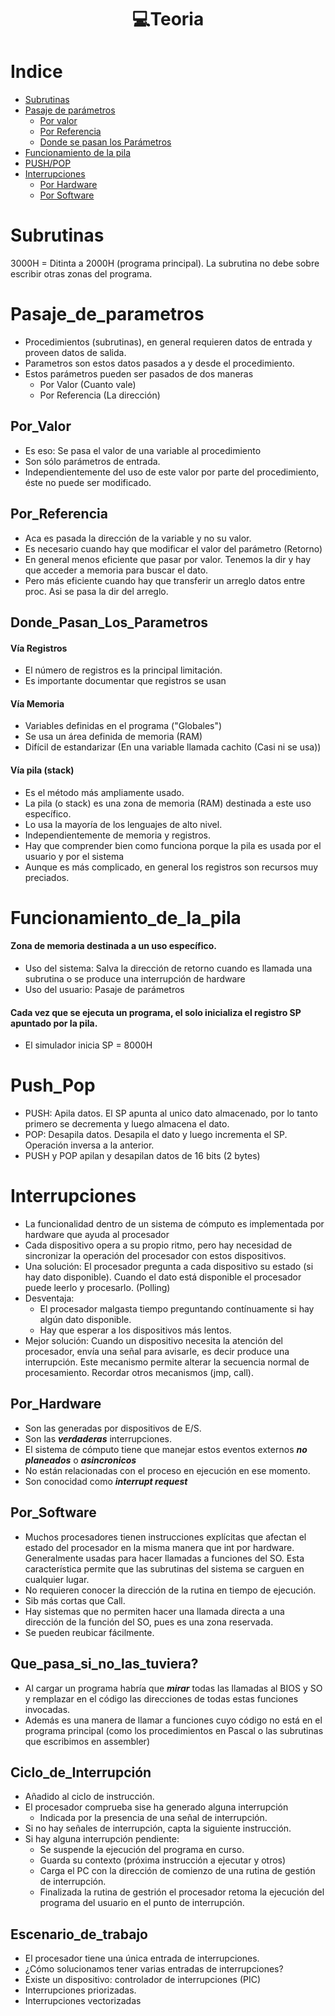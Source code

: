 <h1 align="center"> 💻Teoria</h1>

Indice
======
   * [Subrutinas](#Subrutinas)
   * [Pasaje de parámetros](#Pasaje_de_parametros)
     * [Por valor](#Por_Valor)
     * [Por Referencia](#Por_Referencia)
     * [Donde se pasan los Parámetros](#Donde_Pasan_Los_Parametros)
   * [Funcionamiento de la pila](#Funcionamiento_de_la_pila)
   * [PUSH/POP](#Push_Pop)
   * [Interrupciones](#Interrupciones)
     * [Por Hardware](#Por_Hardware) 
     * [Por Software](#Por_Software) 


Subrutinas
==========

3000H = Ditinta a 2000H (programa principal). La subrutina no debe sobre escribir otras zonas del programa.

Pasaje_de_parametros
====================

- Procedimientos (subrutinas), en general requieren datos de entrada y proveen datos de salida.
- Parametros son estos datos pasados a y desde el procedimiento.
- Estos parámetros pueden ser pasados de dos maneras
  - Por Valor (Cuanto vale)
  - Por Referencia (La dirección)

Por_Valor
--------
- Es eso: Se pasa el valor de una variable al procedimiento
- Son sólo parámetros de entrada.
- Independientemente del uso de este valor por parte del procedimiento, éste no puede ser modificado.

Por_Referencia
--------------
- Aca es pasada la dirección de la variable y no su valor.
- Es necesario cuando hay que modificar el valor del parámetro (Retorno)
- En general menos eficiente que pasar por valor. Tenemos la dir y hay que acceder a memoria para buscar el dato.
- Pero más eficiente cuando hay que transferir un arreglo datos entre proc. Asi se pasa la dir del arreglo.

Donde_Pasan_Los_Parametros
--------------------------
#### Vía Registros
- El número de registros es la principal limitación.
- Es importante documentar que registros se usan

#### Vía Memoria
- Variables definidas en el programa ("Globales")
- Se usa un área definida de memoria (RAM)
- Difícil de estandarizar (En una variable llamada cachito (Casi ni se usa))

#### Vía pila (stack) 
- Es el método más ampliamente usado.
- La pila (o stack) es una zona de memoria (RAM) destinada a este uso específico.
- Lo usa la mayoría de los lenguajes de alto nivel.
- Independientemente de memoria y registros.
- Hay que comprender bien como funciona porque la pila es usada por el usuario y por el sistema
- Aunque es más complicado, en general los registros son recursos muy preciados.

Funcionamiento_de_la_pila
=========================

#### Zona de memoria destinada a un uso específico.
- Uso del sistema: Salva la dirección de retorno cuando es llamada una subrutina o se produce una interrupción de hardware
- Uso del usuario: Pasaje de parámetros

#### Cada vez que se ejecuta un programa, el solo inicializa el registro SP apuntado por la pila.
- El simulador inicia SP = 8000H

Push_Pop
========
- PUSH: Apila datos. El SP apunta al unico dato almacenado, por lo tanto primero se decrementa y luego almacena el dato.
- POP: Desapila datos. Desapila el dato y luego incrementa el SP. Operación inversa a la anterior.
- PUSH y POP apilan y desapilan datos de 16 bits (2 bytes)

Interrupciones
==============
- La funcionalidad dentro de un sistema de cómputo es implementada por hardware que ayuda al procesador
- Cada dispositivo opera a su propio ritmo, pero hay necesidad de sincronizar la operación del procesador con estos dispositivos.
- Una solución: El procesador pregunta a cada dispositivo su estado (si hay dato disponible). Cuando el dato está disponible el procesador puede leerlo y procesarlo. (Polling)
- Desventaja:
  - El procesador malgasta tiempo preguntando contínuamente si hay algún dato disponible.
  - Hay que esperar a los dispositivos más lentos.
- Mejor solución: Cuando un dispositivo necesita la atención del procesador, envía una señal para avisarle, es decir produce una interrupción. Este mecanismo permite alterar la secuencia normal de procesamiento. Recordar otros mecanismos (jmp, call).

Por_Hardware
------------
- Son las generadas por dispositivos de E/S.
- Son las ***verdaderas*** interrupciones.
- El sistema de cómputo tiene que manejar estos eventos externos ***no planeados*** o ***asincronicos***
- No están relacionadas con el proceso en ejecución en ese momento.
- Son conocidad como ***interrupt request***

Por_Software
------------
- Muchos procesadores tienen instrucciones explícitas que afectan el estado del procesador en la misma manera que int por hardware. Generalmente usadas para hacer llamadas a funciones del SO. Esta característica permite que las subrutinas del sistema se carguen en cualquier lugar.
- No requieren conocer la dirección de la rutina en tiempo de ejecución.
- Sib más cortas que Call.
- Hay sistemas que no permiten hacer una llamada directa a una dirección de la función del SO, pues es una zona reservada.
- Se pueden reubicar fácilmente.

Que_pasa_si_no_las_tuviera?
---------------------------
- Al cargar un programa habría que ***mirar*** todas las llamadas al BIOS y SO y remplazar en el código las direcciones de todas estas funciones invocadas.
- Además es una manera de llamar a funciones cuyo código no está en el programa principal (como los procedimientos en Pascal o las subrutinas que escribimos en assembler)

Ciclo_de_Interrupción
---------------------
- Añadido al ciclo de instrucción.
- El procesador comprueba sise ha generado alguna interrupción
  - Indicada por la presencia de una señal de interrupción.
- Si no hay señales de interrupción, capta la siguiente instrucción.
- Si hay alguna interrupción pendiente:
  - Se suspende la ejecución del programa en curso.
  - Guarda su contexto (próxima instrucción a ejecutar y otros)
  - Carga el PC con la dirección de comienzo de una rutina de gestión de interrupción.
  - Finalizada la rutina de gestrión el procesador retoma la ejecución del programa del usuario en el punto de interrupción.   

Escenario_de_trabajo
--------------------
- El procesador tiene una única entrada de interrupciones.
- ¿Cómo solucionamos tener varias entradas de interrupciones?
- Existe un dispositivo: controlador de interrupciones (PIC)
- Interrupciones priorizadas.
- Interrupciones vectorizadas

